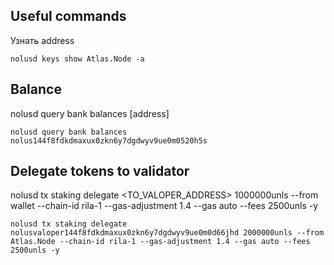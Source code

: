 ## **Useful commands**


Узнать address
~~~
nolusd keys show Atlas.Node -a
~~~

## **Balance**

nolusd query bank balances [address]

```
nolusd query bank balances nolus144f8fdkdmaxux0zkn6y7dgdwyv9ue0m0520h5s
```


## **Delegate tokens to validator**
nolusd tx staking delegate <TO_VALOPER_ADDRESS> 1000000unls --from wallet --chain-id rila-1 --gas-adjustment 1.4 --gas auto --fees 2500unls -y
```
nolusd tx staking delegate nolusvaloper144f8fdkdmaxux0zkn6y7dgdwyv9ue0m0d66jhd 2000000unls --from Atlas.Node --chain-id rila-1 --gas-adjustment 1.4 --gas auto --fees 2500unls -y
```
